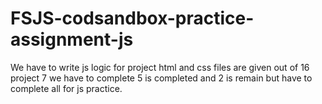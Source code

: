 # FSJS-codsandbox-practice-assignment-js
We have to write js logic for project
html and css files are given
out of 16 project 7 we have to complete
5 is completed and 2 is remain but have to complete all for js practice.
